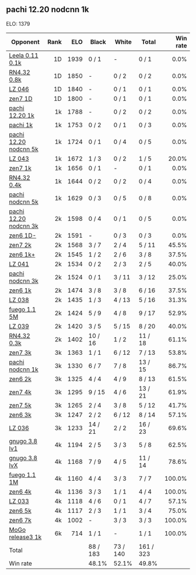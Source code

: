 ## pachi 12.20 nodcnn 1k ##

ELO: 1379

Opponent | Rank | ELO | Black | White | Total | Win rate
---------|-----:|----:|-------|-------|-------|-------:
[Leela 0.11 0.1k](Leela%200.11%200.1k.md) | 1D | 1939 | 0 / 1 | - | 0 / 1 | 0.0%
[RN4.32 0.8k](RN4.32%200.8k.md) | 1D | 1850 | - | 0 / 2 | 0 / 2 | 0.0%
[LZ 046](LZ%20046.md) | 1D | 1840 | - | 0 / 1 | 0 / 1 | 0.0%
[zen7 1D](zen7%201D.md) | 1D | 1800 | - | 0 / 1 | 0 / 1 | 0.0%
[pachi 12.20 1k](pachi%2012.20%201k.md) | 1k | 1788 | - | 0 / 2 | 0 / 2 | 0.0%
[pachi 1k](pachi%201k.md) | 1k | 1753 | 0 / 2 | 0 / 1 | 0 / 3 | 0.0%
[pachi 12.20 nodcnn 5k](pachi%2012.20%20nodcnn%205k.md) | 1k | 1724 | 0 / 1 | 0 / 4 | 0 / 5 | 0.0%
[LZ 043](LZ%20043.md) | 1k | 1672 | 1 / 3 | 0 / 2 | 1 / 5 | 20.0%
[zen7 1k](zen7%201k.md) | 1k | 1656 | 0 / 1 | - | 0 / 1 | 0.0%
[RN4.32 0.4k](RN4.32%200.4k.md) | 1k | 1644 | 0 / 2 | 0 / 2 | 0 / 4 | 0.0%
[pachi nodcnn 5k](pachi%20nodcnn%205k.md) | 1k | 1629 | 0 / 3 | 0 / 5 | 0 / 8 | 0.0%
[pachi 12.20 nodcnn 3k](pachi%2012.20%20nodcnn%203k.md) | 2k | 1598 | 0 / 4 | 0 / 1 | 0 / 5 | 0.0%
[zen6 1D-](zen6%201D-.md) | 2k | 1591 | - | 0 / 3 | 0 / 3 | 0.0%
[zen7 2k](zen7%202k.md) | 2k | 1568 | 3 / 7 | 2 / 4 | 5 / 11 | 45.5%
[zen6 1k+](zen6%201k+.md) | 2k | 1545 | 1 / 2 | 2 / 6 | 3 / 8 | 37.5%
[LZ 041](LZ%20041.md) | 2k | 1534 | 0 / 2 | 2 / 3 | 2 / 5 | 40.0%
[pachi nodcnn 3k](pachi%20nodcnn%203k.md) | 2k | 1524 | 0 / 1 | 3 / 11 | 3 / 12 | 25.0%
[zen6 1k](zen6%201k.md) | 2k | 1474 | 3 / 8 | 3 / 8 | 6 / 16 | 37.5%
[LZ 038](LZ%20038.md) | 2k | 1435 | 1 / 3 | 4 / 13 | 5 / 16 | 31.3%
[fuego 1.1 5M](fuego%201.1%205M.md) | 2k | 1424 | 5 / 9 | 4 / 8 | 9 / 17 | 52.9%
[LZ 039](LZ%20039.md) | 2k | 1420 | 3 / 5 | 5 / 15 | 8 / 20 | 40.0%
[RN4.32 0.3k](RN4.32%200.3k.md) | 2k | 1402 | 10 / 16 | 1 / 2 | 11 / 18 | 61.1%
[zen7 3k](zen7%203k.md) | 3k | 1363 | 1 / 1 | 6 / 12 | 7 / 13 | 53.8%
[pachi nodcnn 1k](pachi%20nodcnn%201k.md) | 3k | 1330 | 6 / 7 | 7 / 8 | 13 / 15 | 86.7%
[zen6 2k](zen6%202k.md) | 3k | 1325 | 4 / 4 | 4 / 9 | 8 / 13 | 61.5%
[zen7 4k](zen7%204k.md) | 3k | 1295 | 9 / 15 | 4 / 6 | 13 / 21 | 61.9%
[zen7 5k](zen7%205k.md) | 3k | 1265 | 2 / 4 | 3 / 8 | 5 / 12 | 41.7%
[zen6 3k](zen6%203k.md) | 3k | 1247 | 2 / 2 | 6 / 12 | 8 / 14 | 57.1%
[LZ 036](LZ%20036.md) | 3k | 1233 | 14 / 21 | 2 / 2 | 16 / 23 | 69.6%
[gnugo 3.8 lv1](gnugo%203.8%20lv1.md) | 4k | 1194 | 2 / 5 | 3 / 3 | 5 / 8 | 62.5%
[gnugo 3.8 lvX](gnugo%203.8%20lvX.md) | 4k | 1168 | 7 / 9 | 4 / 5 | 11 / 14 | 78.6%
[fuego 1.1 1M](fuego%201.1%201M.md) | 4k | 1160 | 4 / 4 | 3 / 3 | 7 / 7 | 100.0%
[zen6 4k](zen6%204k.md) | 4k | 1136 | 3 / 3 | 1 / 1 | 4 / 4 | 100.0%
[LZ 033](LZ%20033.md) | 4k | 1118 | 4 / 6 | 0 / 1 | 4 / 7 | 57.1%
[zen6 5k](zen6%205k.md) | 4k | 1117 | 2 / 3 | 1 / 1 | 3 / 4 | 75.0%
[zen6 7k](zen6%207k.md) | 4k | 1002 | - | 3 / 3 | 3 / 3 | 100.0%
[MoGo release3 1k](MoGo%20release3%201k.md) | 6k | 714 | 1 / 1 | - | 1 / 1 | 100.0%
Total | | | 88 / 183 | 73 / 140 | 161 / 323 | 
Win rate| | | 48.1% | 52.1% | 49.8% | 
